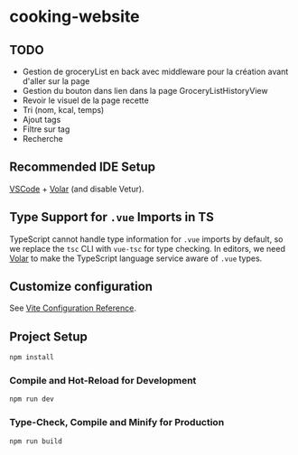 # cooking-website

## TODO
- Gestion de groceryList en back avec middleware pour la création avant d'aller sur la page
- Gestion du bouton dans lien dans la page GroceryListHistoryView 
- Revoir le visuel de la page recette 
- Tri (nom, kcal, temps)
- Ajout tags
- Filtre sur tag
- Recherche

## Recommended IDE Setup

[VSCode](https://code.visualstudio.com/) + [Volar](https://marketplace.visualstudio.com/items?itemName=Vue.volar) (and disable Vetur).

## Type Support for `.vue` Imports in TS

TypeScript cannot handle type information for `.vue` imports by default, so we replace the `tsc` CLI with `vue-tsc` for type checking. In editors, we need [Volar](https://marketplace.visualstudio.com/items?itemName=Vue.volar) to make the TypeScript language service aware of `.vue` types.

## Customize configuration

See [Vite Configuration Reference](https://vitejs.dev/config/).

## Project Setup

```sh
npm install
```

### Compile and Hot-Reload for Development

```sh
npm run dev
```

### Type-Check, Compile and Minify for Production

```sh
npm run build
```
